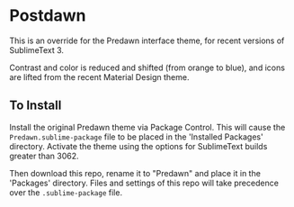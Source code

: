 # Postdawn

This is an override for the Predawn interface theme, for recent versions of SublimeText 3.

Contrast and color is reduced and shifted (from orange to blue), and icons are lifted from the recent Material Design theme.

## To Install

Install the original Predawn theme via Package Control. This will cause the `Predawn.sublime-package` file to be placed in the 'Installed Packages' directory. Activate the theme using the options for SublimeText builds greater than 3062.

Then download this repo, rename it to "Predawn" and place it in the 'Packages' directory. Files and settings of this repo will take precedence over the `.sublime-package` file.
